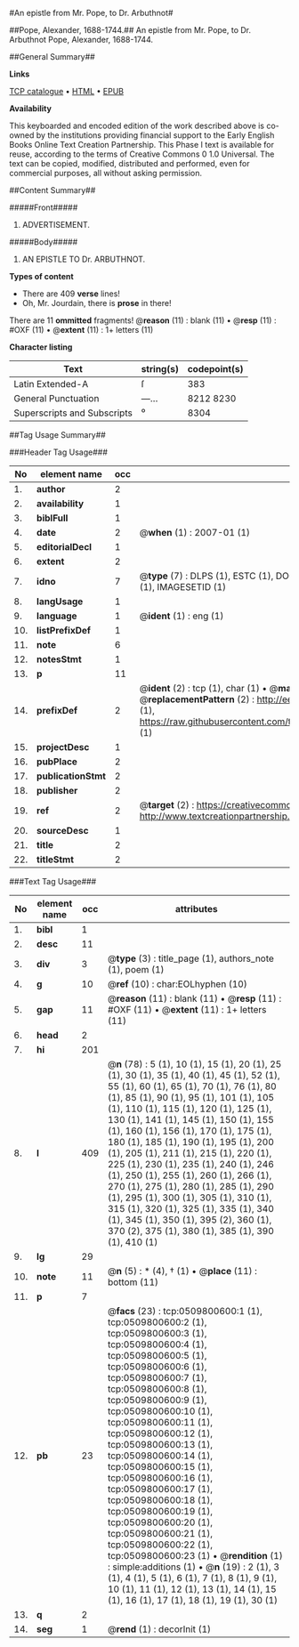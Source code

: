 #An epistle from Mr. Pope, to Dr. Arbuthnot#

##Pope, Alexander, 1688-1744.##
An epistle from Mr. Pope, to Dr. Arbuthnot
Pope, Alexander, 1688-1744.

##General Summary##

**Links**

[TCP catalogue](http://www.ota.ox.ac.uk/tcp/)  • 
[HTML](http://tei.it.ox.ac.uk/tcp/Texts-HTML/free/004/004809173.html)  • 
[EPUB](http://tei.it.ox.ac.uk/tcp/Texts-EPUB/free/004/004809173.epub)

**Availability**

This keyboarded and encoded edition of the
	       work described above is co-owned by the institutions
	       providing financial support to the Early English Books
	       Online Text Creation Partnership. This Phase I text is
	       available for reuse, according to the terms of Creative
	       Commons 0 1.0 Universal. The text can be copied,
	       modified, distributed and performed, even for
	       commercial purposes, all without asking permission.


##Content Summary##

#####Front#####

1. ADVERTISEMENT.

#####Body#####

1. AN EPISTLE TO Dr. ARBUTHNOT.

**Types of content**

  * There are 409 **verse** lines!
  * Oh, Mr. Jourdain, there is **prose** in there!

There are 11 **ommitted** fragments! 
 @__reason__ (11) : blank (11)  •  @__resp__ (11) : #OXF (11)  •  @__extent__ (11) : 1+ letters (11)

**Character listing**


|Text|string(s)|codepoint(s)|
|---|---|---|
|Latin Extended-A|ſ|383|
|General Punctuation|—…|8212 8230|
|Superscripts             and Subscripts|⁰|8304|

##Tag Usage Summary##

###Header Tag Usage###

|No|element name|occ|attributes|
|---|---|---|---|
|1.|__author__|2||
|2.|__availability__|1||
|3.|__biblFull__|1||
|4.|__date__|2| @__when__ (1) : 2007-01 (1)|
|5.|__editorialDecl__|1||
|6.|__extent__|2||
|7.|__idno__|7| @__type__ (7) : DLPS (1), ESTC (1), DOCNO (1), TCP (1), GALEDOCNO (1), CONTENTSET (1), IMAGESETID (1)|
|8.|__langUsage__|1||
|9.|__language__|1| @__ident__ (1) : eng (1)|
|10.|__listPrefixDef__|1||
|11.|__note__|6||
|12.|__notesStmt__|1||
|13.|__p__|11||
|14.|__prefixDef__|2| @__ident__ (2) : tcp (1), char (1)  •  @__matchPattern__ (2) : ([0-9\-]+):([0-9IVX]+) (1), (.+) (1)  •  @__replacementPattern__ (2) : http://eebo.chadwyck.com/downloadtiff?vid=$1&page=$2 (1), https://raw.githubusercontent.com/textcreationpartnership/Texts/master/tcpchars.xml#$1 (1)|
|15.|__projectDesc__|1||
|16.|__pubPlace__|2||
|17.|__publicationStmt__|2||
|18.|__publisher__|2||
|19.|__ref__|2| @__target__ (2) : https://creativecommons.org/publicdomain/zero/1.0/ (1), http://www.textcreationpartnership.org/docs/. (1)|
|20.|__sourceDesc__|1||
|21.|__title__|2||
|22.|__titleStmt__|2||


###Text Tag Usage###

|No|element name|occ|attributes|
|---|---|---|---|
|1.|__bibl__|1||
|2.|__desc__|11||
|3.|__div__|3| @__type__ (3) : title_page (1), authors_note (1), poem (1)|
|4.|__g__|10| @__ref__ (10) : char:EOLhyphen (10)|
|5.|__gap__|11| @__reason__ (11) : blank (11)  •  @__resp__ (11) : #OXF (11)  •  @__extent__ (11) : 1+ letters (11)|
|6.|__head__|2||
|7.|__hi__|201||
|8.|__l__|409| @__n__ (78) : 5 (1), 10 (1), 15 (1), 20 (1), 25 (1), 30 (1), 35 (1), 40 (1), 45 (1), 52 (1), 55 (1), 60 (1), 65 (1), 70 (1), 76 (1), 80 (1), 85 (1), 90 (1), 95 (1), 101 (1), 105 (1), 110 (1), 115 (1), 120 (1), 125 (1), 130 (1), 141 (1), 145 (1), 150 (1), 155 (1), 160 (1), 156 (1), 170 (1), 175 (1), 180 (1), 185 (1), 190 (1), 195 (1), 200 (1), 205 (1), 211 (1), 215 (1), 220 (1), 225 (1), 230 (1), 235 (1), 240 (1), 246 (1), 250 (1), 255 (1), 260 (1), 266 (1), 270 (1), 275 (1), 280 (1), 285 (1), 290 (1), 295 (1), 300 (1), 305 (1), 310 (1), 315 (1), 320 (1), 325 (1), 335 (1), 340 (1), 345 (1), 350 (1), 395 (2), 360 (1), 370 (2), 375 (1), 380 (1), 385 (1), 390 (1), 410 (1)|
|9.|__lg__|29||
|10.|__note__|11| @__n__ (5) : * (4), † (1)  •  @__place__ (11) : bottom (11)|
|11.|__p__|7||
|12.|__pb__|23| @__facs__ (23) : tcp:0509800600:1 (1), tcp:0509800600:2 (1), tcp:0509800600:3 (1), tcp:0509800600:4 (1), tcp:0509800600:5 (1), tcp:0509800600:6 (1), tcp:0509800600:7 (1), tcp:0509800600:8 (1), tcp:0509800600:9 (1), tcp:0509800600:10 (1), tcp:0509800600:11 (1), tcp:0509800600:12 (1), tcp:0509800600:13 (1), tcp:0509800600:14 (1), tcp:0509800600:15 (1), tcp:0509800600:16 (1), tcp:0509800600:17 (1), tcp:0509800600:18 (1), tcp:0509800600:19 (1), tcp:0509800600:20 (1), tcp:0509800600:21 (1), tcp:0509800600:22 (1), tcp:0509800600:23 (1)  •  @__rendition__ (1) : simple:additions (1)  •  @__n__ (19) : 2 (1), 3 (1), 4 (1), 5 (1), 6 (1), 7 (1), 8 (1), 9 (1), 10 (1), 11 (1), 12 (1), 13 (1), 14 (1), 15 (1), 16 (1), 17 (1), 18 (1), 19 (1), 30 (1)|
|13.|__q__|2||
|14.|__seg__|1| @__rend__ (1) : decorInit (1)|
